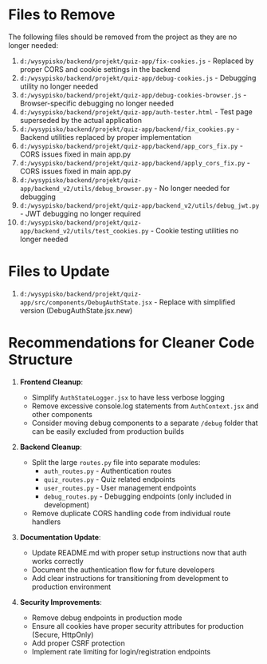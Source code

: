 # Files to Remove

The following files should be removed from the project as they are no longer needed:

1. `d:/wysypisko/backend/projekt/quiz-app/fix-cookies.js` - Replaced by proper CORS and cookie settings in the backend
2. `d:/wysypisko/backend/projekt/quiz-app/debug-cookies.js` - Debugging utility no longer needed
3. `d:/wysypisko/backend/projekt/quiz-app/debug-cookies-browser.js` - Browser-specific debugging no longer needed
4. `d:/wysypisko/backend/projekt/quiz-app/auth-tester.html` - Test page superseded by the actual application
5. `d:/wysypisko/backend/projekt/quiz-app/backend/fix_cookies.py` - Backend utilities replaced by proper implementation
6. `d:/wysypisko/backend/projekt/quiz-app/backend/app_cors_fix.py` - CORS issues fixed in main app.py
7. `d:/wysypisko/backend/projekt/quiz-app/backend/apply_cors_fix.py` - CORS issues fixed in main app.py
8. `d:/wysypisko/backend/projekt/quiz-app/backend_v2/utils/debug_browser.py` - No longer needed for debugging
9. `d:/wysypisko/backend/projekt/quiz-app/backend_v2/utils/debug_jwt.py` - JWT debugging no longer required
10. `d:/wysypisko/backend/projekt/quiz-app/backend_v2/utils/test_cookies.py` - Cookie testing utilities no longer needed

# Files to Update

1. `d:/wysypisko/backend/projekt/quiz-app/src/components/DebugAuthState.jsx` - Replace with simplified version (DebugAuthState.jsx.new)

# Recommendations for Cleaner Code Structure

1. **Frontend Cleanup**:
   - Simplify `AuthStateLogger.jsx` to have less verbose logging
   - Remove excessive console.log statements from `AuthContext.jsx` and other components
   - Consider moving debug components to a separate `/debug` folder that can be easily excluded from production builds

2. **Backend Cleanup**:
   - Split the large `routes.py` file into separate modules:
     - `auth_routes.py` - Authentication routes
     - `quiz_routes.py` - Quiz related endpoints
     - `user_routes.py` - User management endpoints
     - `debug_routes.py` - Debugging endpoints (only included in development)
   - Remove duplicate CORS handling code from individual route handlers

3. **Documentation Update**:
   - Update README.md with proper setup instructions now that auth works correctly
   - Document the authentication flow for future developers
   - Add clear instructions for transitioning from development to production environment

4. **Security Improvements**:
   - Remove debug endpoints in production mode
   - Ensure all cookies have proper security attributes for production (Secure, HttpOnly)
   - Add proper CSRF protection
   - Implement rate limiting for login/registration endpoints
